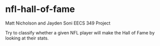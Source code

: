# nfl-hall-of-fame

Matt Nicholson and Jayden Soni
EECS 349 Project

Try to classify whether a given NFL player will make the Hall of Fame by looking at their stats.
